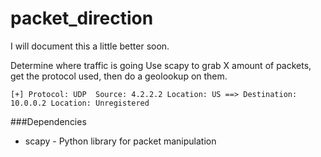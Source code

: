 # packet_direction

I will document this a little better soon. 

Determine where traffic is going 
Use scapy to grab X amount of packets, get the protocol used, then do a geolookup on them.

```[+] Protocol: UDP  Source: 4.2.2.2 Location: US ==> Destination: 10.0.0.2 Location: Unregistered```


###Dependencies
 - scapy - Python library for packet manipulation
